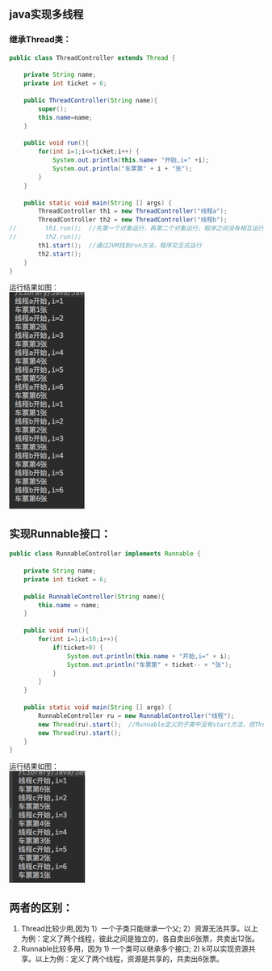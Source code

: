 ## java实现多线程
### 继承Thread类：
```java 
public class ThreadController extends Thread {

    private String name;
    private int ticket = 6;

    public ThreadController(String name){
        super();
        this.name=name;
    }

    public void run(){
        for(int i=1;i<=ticket;i++) {
            System.out.println(this.name+ "开始,i=" +i);
            System.out.println("车票第" + i + "张");
        }
    }

    public static void main(String [] args) {
        ThreadController th1 = new ThreadController("线程a");
        ThreadController th2 = new ThreadController("线程b");
//        th1.run();  //先第一个对象运行，再第二个对象运行，程序之间没有相互运行
//        th2.run();
        th1.start();  //通过JVM找到run方法，程序交互式运行
        th2.start();
    }
}
```    
运行结果如图：  
![alt-text](/images/thread.png)

## 实现Runnable接口：
```java
public class RunnableController implements Runnable {

    private String name;
    private int ticket = 6;

    public RunnableController(String name){
        this.name = name;
    }

    public void run(){
        for(int i=1;i<10;i++){
            if(ticket>0) {
                System.out.println(this.name + "开始,i=" + i);
                System.out.println("车票第" + ticket-- + "张");
            }
        }
    }

    public static void main(String [] args) {
        RunnableController ru = new RunnableController("线程");
        new Thread(ru).start();  //Runnable定义的子类中没有start方法，但Thread的一个构造方法可以接受Runnable的子类示例
        new Thread(ru).start();
    }
}
```     
运行结果如图：  
![alt-text](/images/runnable.png)  
## 两者的区别：
1. Thread比较少用,因为 1）一个子类只能继承一个父; 2）资源无法共享。以上为例：定义了两个线程，彼此之间是独立的，各自卖出6张票，共卖出12张。  
2. Runnable比较多用，因为 1) 一个类可以继承多个接口; 2) k可以实现资源共享。以上为例：定义了两个线程，资源是共享的，共卖出6张票。
